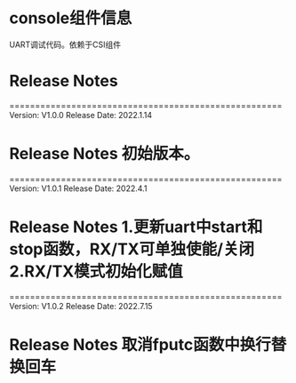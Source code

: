 # console组件信息
UART调试代码。依赖于CSI组件

# Release Notes

=====================================================
Version: V1.0.0
Release Date: 2022.1.14

Release Notes
初始版本。
======================================================
=====================================================
Version: V1.0.1
Release Date: 2022.4.1

Release Notes
1.更新uart中start和stop函数，RX/TX可单独使能/关闭
2.RX/TX模式初始化赋值
======================================================

=====================================================
Version: V1.0.2
Release Date: 2022.7.15

Release Notes
取消fputc函数中换行替换回车
======================================================
